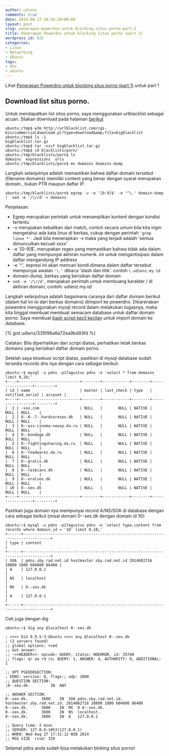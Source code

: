 ```yaml
---
author: udienz
comments: true
date: 2014-08-27 10:34:28+00:00
layout: post
slug: penerapan-powerdns-untuk-blocking-situs-porno-part-2
title: Penerapan Powerdns untuk blocking situs porno (part 2)
wordpress_id: 825
categories:
- Linux
- Networking
- Ubuntu
tags:
- dns
- ubuntu
---
```


Lihat [Penerapan Powerdns untuk blocking situs porno (part 1)](http://blog.mahyudd.in/2014/08/27/penerapan-powerdns-untuk-blocking-situs-porno-part-1.html) untuk part 1



## Download list situs porno.



Untuk mendapatkan list situs porno, saya menggunakan urlblacklist sebagai acuan.
Silakan download pada halaman [berikut](http://urlblacklist.com/cgi-bin/commercialdownload.pl?type=download&file=bigblacklist)

```
ubuntu:/tmp$ w3m http://urlblacklist.com/cgi-bin/commercialdownload.pl?type=download&amp;file=bigblacklist
ubuntu:/tmp$ ls -1
bigblacklist.tar.gz
ubuntu:/tmp$ tar -xzvf bigblacklist.tar.gz
ubuntu:/tmp$ cd blacklists/porn/
ubuntu:/tmp/blacklists/porn$ ls
domains  expressions  urls
ubuntu:/tmp/blacklists/porn$ mv domains domains-dump
```

Langkah selanjutnya adalah memastikan bahwa daftar domain tersebut (filename domains)
memiliki content yang benar dengan syarat merupakan domain , bukan PTR maupun daftar IP.

```
ubuntu:/tmp/blacklists/porn$ egrep -v -e '[0-9]$' -e '^\.' domain-dump |  sed -e '/\//d' > domains
```

Penjelasan: 
- Egrep merupakan perintah untuk menampilkan kontent dengan kondisi tertentu
- -v merupakan kebalikan dari match, contoh secara umum bila kita ingin mengetahui ada kata linux di berkas, cukup dengan perintah `'grep linux *'`.
  Jadi bila menerapkan -v maka yang terjadi adalah 'semua dimunculkan kecuali xxxx'
- -e '[0-9]$', merupakan regex yang memastikan bahwa tidak ada dalam daftar yang mempunyai akhiran numerik. Ini untuk mengantisipasi dalam daftar mengandung IP address
- -e '^\.', expresi ini akan mencari kondi dimana dalam daftar tersebut mempunyai awalan `'\.'` dibaca 'slash dan titik'. contoh `\.udienz.my.id`
- domain-dump, berkas yang berisikan daftar domain
- `sed -e '/\//d'`, merupakan perintah untuk membuang karakter / di akhiran domain, contoh: udienz.my.id/

Langkah selanjutnya adalah bagaimana caranya dari daftar domain berikut (dalam hal ini isi dari berkas domains) diimport ke powerdns. Dikarenakan powerdns menggunakan mysql record dalam melakukan tugasnya, maka kita tinggal membuat membuat semacam database untuk daftar domain porno. Saya membuat [bash script kecil kecilan](https://gist.github.com/udienz/335f96a6a72ea9bd93fd) untuk import domain ke database.

{% gist udienz/335f96a6a72ea9bd93fd %}

Catatan: Bila diperhatikan dari script diatas, perhatikan letak berkas domains yang berisikan daftar domain porno.

Setelah saya eksekusi script diatas, pastikan di mysql database sudah tersedia records dns nya dengan cara sebagai berikut:

```
ubuntu:~$ mysql -u pdns -p17agustus pdns -e 'select * from domains limit 0,10;'
+----+---------------------------+--------+------------+--------+-----------------+---------+
| id | name                      | master | last_check | type   | notified_serial | account |
+----+---------------------------+--------+------------+--------+-----------------+---------+
|  1 | -xxx.com                  | NULL   |       NULL | NATIVE |            NULL | NULL    |
|  2 | 0--0--7--hardcoresex.dk   | NULL   |       NULL | NATIVE |            NULL | NULL    |
|  3 | 0--ass-cinema-newsp.da.ru | NULL   |       NULL | NATIVE |            NULL | NULL    |
|  4 | 0--bondage.dk             | NULL   |       NULL | NATIVE |            NULL | NULL    |
|  5 | 0--fightingshaving.da.ru  | NULL   |       NULL | NATIVE |            NULL | NULL    |
|  6 | 0--foodwarez.da.ru        | NULL   |       NULL | NATIVE |            NULL | NULL    |
|  7 | 0--gratis.dk              | NULL   |       NULL | NATIVE |            NULL | NULL    |
|  8 | 0--lesbians.dk            | NULL   |       NULL | NATIVE |            NULL | NULL    |
|  9 | 0--oralsex.dk             | NULL   |       NULL | NATIVE |            NULL | NULL    |
| 10 | 0--sex.dk                 | NULL   |       NULL | NATIVE |            NULL | NULL    |
+----+---------------------------+--------+------------+--------+-----------------+---------+
```

Pastikan juga domain nya mempunyai record A/NS/SOA di database dengan cara sebagai beikut (misal domain 0--sex.dk dengan domain id 10):

```
ubuntu:~$ mysql -u pdns -p17agustus pdns -e 'select type,content from records where domain_id = '10' limit 0,10;'
+------+----------------------------------------------------------------------------------+
| type | content                                                                          |
+------+----------------------------------------------------------------------------------+
| SOA  | pdns.sby.rad.net.id hostmaster.sby.rad.net.id 2014082716 10800 1800 604800 86400 |
| A    | 127.0.0.1                                                                        |
| NS   | localhost                                                                        |
| MX   | 0--sex.dk                                                                        |
| A    | 127.0.0.1                                                                        |
+------+----------------------------------------------------------------------------------+
```

Cek juga dengan dig
```
ubuntu:~$ dig any @localhost 0--sex.dk

; <<>> DiG 9.9.5-3-Ubuntu <<>> any @localhost 0--sex.dk
; (2 servers found)
;; global options: +cmd
;; Got answer:
;; ->>HEADER<<- opcode: QUERY, status: NOERROR, id: 35740
;; flags: qr aa rd ra; QUERY: 1, ANSWER: 4, AUTHORITY: 0, ADDITIONAL: 1

;; OPT PSEUDOSECTION:
; EDNS: version: 0, flags:; udp: 2800
;; QUESTION SECTION:
;0--sex.dk.			IN	ANY

;; ANSWER SECTION:
0--sex.dk.		3600	IN	SOA	pdns.sby.rad.net.id. hostmaster.sby.rad.net.id. 2014082716 10800 1800 604800 86400
0--sex.dk.		3600	IN	MX	0 0--sex.dk.
0--sex.dk.		3600	IN	NS	localhost.
0--sex.dk.		3600	IN	A	127.0.0.1

;; Query time: 2 msec
;; SERVER: 127.0.0.1#53(127.0.0.1)
;; WHEN: Wed Aug 27 17:31:12 WIB 2014
;; MSG SIZE  rcvd: 159
```

Selamat pdns anda sudah bisa melakukan bloking situs porno!
